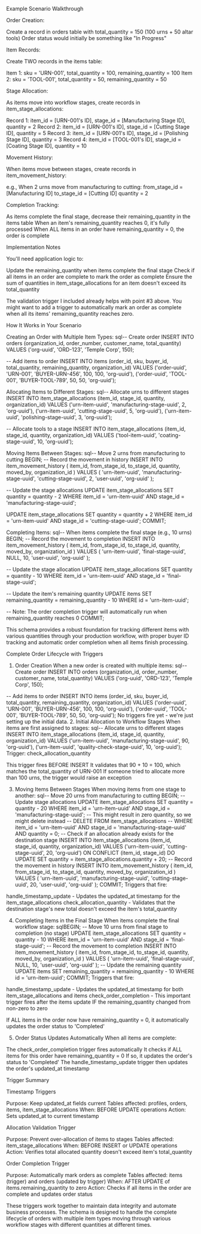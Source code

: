Example Scenario Walkthrough

Order Creation:

Create a record in orders table with total_quantity = 150 (100 urns + 50 altar tools)
Order status would initially be something like "In Progress"

Item Records:

Create TWO records in the items table:

Item 1: sku = 'URN-001', total_quantity = 100, remaining_quantity = 100
Item 2: sku = 'TOOL-001', total_quantity = 50, remaining_quantity = 50

Stage Allocation:

As items move into workflow stages, create records in item_stage_allocations:

Record 1: item_id = [URN-001's ID], stage_id = [Manufacturing Stage ID], quantity = 2
Record 2: item_id = [URN-001's ID], stage_id = [Cutting Stage ID], quantity = 5
Record 3: item_id = [URN-001's ID], stage_id = [Polishing Stage ID], quantity = 3
Record 4: item_id = [TOOL-001's ID], stage_id = [Coating Stage ID], quantity = 10

Movement History:

When items move between stages, create records in item_movement_history:

e.g., When 2 urns move from manufacturing to cutting:
from_stage_id = [Manufacturing ID]
to_stage_id = [Cutting ID]
quantity = 2

Completion Tracking:

As items complete the final stage, decrease their remaining_quantity in the items table
When an item's remaining_quantity reaches 0, it's fully processed
When ALL items in an order have remaining_quantity = 0, the order is complete

Implementation Notes

You'll need application logic to:

Update the remaining_quantity when items complete the final stage
Check if all items in an order are complete to mark the order as complete
Ensure the sum of quantities in item_stage_allocations for an item doesn't exceed its total_quantity

The validation trigger I included already helps with point #3 above.
You might want to add a trigger to automatically mark an order as complete when all its items' remaining_quantity reaches zero.

How It Works in Your Scenario

Creating an Order with Multiple Item Types:
sql-- Create order
INSERT INTO orders (organization_id, order_number, customer_name, total_quantity)
VALUES ('org-uuid', 'ORD-123', 'Temple Corp', 150);

-- Add items to order
INSERT INTO items (order_id, sku, buyer_id, total_quantity, remaining_quantity, organization_id)
VALUES
('order-uuid', 'URN-001', 'BUYER-URN-456', 100, 100, 'org-uuid'),
('order-uuid', 'TOOL-001', 'BUYER-TOOL-789', 50, 50, 'org-uuid');

Allocating Items to Different Stages:
sql-- Allocate urns to different stages
INSERT INTO item_stage_allocations (item_id, stage_id, quantity, organization_id)
VALUES
('urn-item-uuid', 'manufacturing-stage-uuid', 2, 'org-uuid'),
('urn-item-uuid', 'cutting-stage-uuid', 5, 'org-uuid'),
('urn-item-uuid', 'polishing-stage-uuid', 3, 'org-uuid');

-- Allocate tools to a stage
INSERT INTO item_stage_allocations (item_id, stage_id, quantity, organization_id)
VALUES ('tool-item-uuid', 'coating-stage-uuid', 10, 'org-uuid');

Moving Items Between Stages:
sql-- Move 2 urns from manufacturing to cutting
BEGIN;
-- Record the movement in history
INSERT INTO item_movement_history (
item_id, from_stage_id, to_stage_id, quantity, moved_by, organization_id
) VALUES (
'urn-item-uuid', 'manufacturing-stage-uuid', 'cutting-stage-uuid', 2, 'user-uuid', 'org-uuid'
);

-- Update the stage allocations
UPDATE item_stage_allocations
SET quantity = quantity - 2
WHERE item_id = 'urn-item-uuid' AND stage_id = 'manufacturing-stage-uuid';

UPDATE item_stage_allocations
SET quantity = quantity + 2
WHERE item_id = 'urn-item-uuid' AND stage_id = 'cutting-stage-uuid';
COMMIT;

Completing Items:
sql-- When items complete the final stage (e.g., 10 urns)
BEGIN;
-- Record the movement to completion
INSERT INTO item_movement_history (
item_id, from_stage_id, to_stage_id, quantity, moved_by, organization_id
) VALUES (
'urn-item-uuid', 'final-stage-uuid', NULL, 10, 'user-uuid', 'org-uuid'
);

-- Update the stage allocation
UPDATE item_stage_allocations
SET quantity = quantity - 10
WHERE item_id = 'urn-item-uuid' AND stage_id = 'final-stage-uuid';

-- Update the item's remaining quantity
UPDATE items
SET remaining_quantity = remaining_quantity - 10
WHERE id = 'urn-item-uuid';

-- Note: The order completion trigger will automatically run when remaining_quantity reaches 0
COMMIT;

This schema provides a robust foundation for tracking different items with various quantities through your production workflow, with proper buyer ID tracking and automatic order completion when all items finish processing.

Complete Order Lifecycle with Triggers

1. Order Creation
   When a new order is created with multiple items:
   sql-- Create order
   INSERT INTO orders (organization_id, order_number, customer_name, total_quantity)
   VALUES ('org-uuid', 'ORD-123', 'Temple Corp', 150);

-- Add items to order
INSERT INTO items (order_id, sku, buyer_id, total_quantity, remaining_quantity, organization_id)
VALUES
('order-uuid', 'URN-001', 'BUYER-URN-456', 100, 100, 'org-uuid'),
('order-uuid', 'TOOL-001', 'BUYER-TOOL-789', 50, 50, 'org-uuid');
No triggers fire yet - we're just setting up the initial data. 2. Initial Allocation to Workflow Stages
When items are first assigned to stages:
sql-- Allocate urns to different stages
INSERT INTO item_stage_allocations (item_id, stage_id, quantity, organization_id)
VALUES
('urn-item-uuid', 'manufacturing-stage-uuid', 90, 'org-uuid'),
('urn-item-uuid', 'quality-check-stage-uuid', 10, 'org-uuid');
Trigger: check_allocation_quantity

This trigger fires BEFORE INSERT
It validates that 90 + 10 = 100, which matches the total_quantity of URN-001
If someone tried to allocate more than 100 urns, the trigger would raise an exception

3. Moving Items Between Stages
   When moving items from one stage to another:
   sql-- Move 20 urns from manufacturing to cutting
   BEGIN;
   -- Update stage allocations
   UPDATE item_stage_allocations
   SET quantity = quantity - 20
   WHERE item_id = 'urn-item-uuid' AND stage_id = 'manufacturing-stage-uuid';
   -- This might result in zero quantity, so we might delete instead
   -- DELETE FROM item_stage_allocations
   -- WHERE item_id = 'urn-item-uuid' AND stage_id = 'manufacturing-stage-uuid' AND quantity = 0;
   -- Check if an allocation already exists for the destination stage
   INSERT INTO item_stage_allocations (item_id, stage_id, quantity, organization_id)
   VALUES ('urn-item-uuid', 'cutting-stage-uuid', 20, 'org-uuid')
   ON CONFLICT (item_id, stage_id) DO UPDATE
   SET quantity = item_stage_allocations.quantity + 20;
   -- Record the movement in history
   INSERT INTO item_movement_history (
   item_id, from_stage_id, to_stage_id, quantity, moved_by, organization_id
   ) VALUES (
   'urn-item-uuid', 'manufacturing-stage-uuid', 'cutting-stage-uuid', 20, 'user-uuid', 'org-uuid'
   );
   COMMIT;
   Triggers that fire:

handle_timestamp_update - Updates the updated_at timestamp for the item_stage_allocations
check_allocation_quantity - Validates that the destination stage's new total doesn't exceed the item's total_quantity

4. Completing Items in the Final Stage
   When items complete the final workflow stage:
   sqlBEGIN;
   -- Move 10 urns from final stage to completion (no stage)
   UPDATE item_stage_allocations
   SET quantity = quantity - 10
   WHERE item_id = 'urn-item-uuid' AND stage_id = 'final-stage-uuid';
   -- Record the movement to completion
   INSERT INTO item_movement_history (
   item_id, from_stage_id, to_stage_id, quantity, moved_by, organization_id
   ) VALUES (
   'urn-item-uuid', 'final-stage-uuid', NULL, 10, 'user-uuid', 'org-uuid'
   );
   -- Update the remaining quantity
   UPDATE items
   SET remaining_quantity = remaining_quantity - 10
   WHERE id = 'urn-item-uuid';
   COMMIT;
   Triggers that fire:

handle_timestamp_update - Updates the updated_at timestamp for both item_stage_allocations and items
check_order_completion - This important trigger fires after the items update IF the remaining_quantity changed from non-zero to zero

If ALL items in the order now have remaining_quantity = 0, it automatically updates the order status to 'Completed'

5. Order Status Updates Automatically
   When all items are complete:

The check_order_completion trigger fires automatically
It checks if ALL items for this order have remaining_quantity = 0
If so, it updates the order's status to 'Completed'
The handle_timestamp_update trigger then updates the order's updated_at timestamp

Trigger Summary

Timestamp Triggers

Purpose: Keep updated_at fields current
Tables affected: profiles, orders, items, item_stage_allocations
When: BEFORE UPDATE operations
Action: Sets updated_at to current timestamp

Allocation Validation Trigger

Purpose: Prevent over-allocation of items to stages
Tables affected: item_stage_allocations
When: BEFORE INSERT or UPDATE operations
Action: Verifies total allocated quantity doesn't exceed item's total_quantity

Order Completion Trigger

Purpose: Automatically mark orders as complete
Tables affected: items (trigger) and orders (updated by trigger)
When: AFTER UPDATE of items.remaining_quantity to zero
Action: Checks if all items in the order are complete and updates order status

These triggers work together to maintain data integrity and automate business processes. The schema is designed to handle the complete lifecycle of orders with multiple item types moving through various workflow stages with different quantities at different times.
